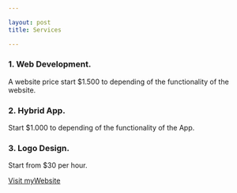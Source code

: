 ```yaml
---

layout: post
title: Services

---
```


### 1. Web Development.

A website price start $1.500 to depending of the functionality of the website.

### 2. Hybrid App.

Start $1.000  to depending of the functionality of the App.

### 3. Logo Design.

Start from $30 per hour.

[Visit myWebsite](https://nestorcbello.com)

